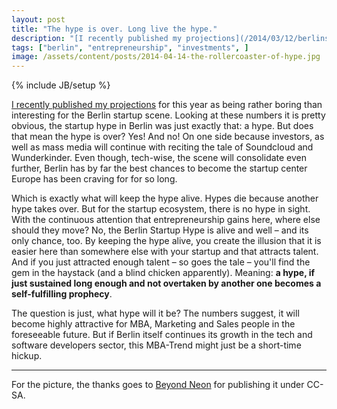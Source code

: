 ```yaml
---
layout: post
title: "The hype is over. Long live the hype."
description: "[I recently published my projections](/2014/03/12/berlins-future-same-old-same-old) for this year as being rather boring than interesting for the Berlin startup scene. Looking at these numbers it is pretty obvious, the startup hype in Berlin was just exactly that: a hype. But does that mean the hype is over? Yes! And no! On one side because investors, as well as mass media will continue with reciting the tale of Soundcloud and Wunderkinder. Even though, tech-wise, the scene will consolidate even further, Berlin has by far the best chances to become the startup center Europe has been craving for for so long."
tags: ["berlin", "entrepreneurship", "investments", ]
image: /assets/content/posts/2014-04-14-the-rollercoaster-of-hype.jpg
---
```

{% include JB/setup %}

[I recently published my projections](/2014/03/12/berlins-future-same-old-same-old) for this year as being rather boring than interesting for the Berlin startup scene. Looking at these numbers it is pretty obvious, the startup hype in Berlin was just exactly that: a hype. But does that mean the hype is over? Yes! And no! On one side because investors, as well as mass media will continue with reciting the tale of Soundcloud and Wunderkinder. Even though, tech-wise, the scene will consolidate even further, Berlin has by far the best chances to become the startup center Europe has been craving for for so long.

Which is exactly what will keep the hype alive. Hypes die because another hype takes over. But for the startup ecosystem, there is no hype in sight. With the continuous attention that entrepreneurship gains here, where else should they move? No, the Berlin Startup Hype is alive and well – and its only chance, too. By keeping the hype alive, you create the illusion that it is easier here than somewhere else with your startup and that attracts talent. And if you just attracted enough talent – so goes the tale – you'll find the gem in the haystack (and a blind chicken apparently). Meaning: **a hype, if just sustained long enough and not overtaken by another one becomes a self-fulfilling prophecy**.

The question is just, what hype will it be? The numbers suggest, it will become highly attractive for MBA, Marketing and Sales people in the foreseeable future. But if Berlin itself continues its growth in the tech and software developers sector, this MBA-Trend might just be a short-time hickup.

---
For the picture, the thanks goes to [Beyond Neon](https://www.flickr.com/photos/kungfuji/230461728) for publishing it under CC-SA.

